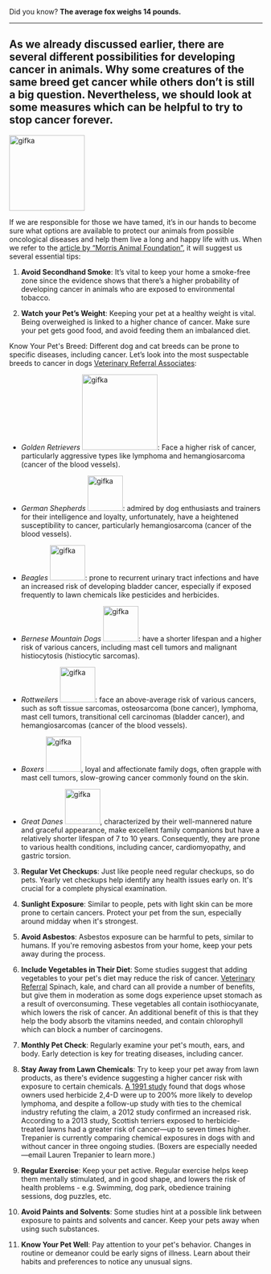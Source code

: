 Did you know? **The average fox weighs 14 pounds.**

<hr>
<h2>As we already discussed earlier, there are several different possibilities for developing cancer in animals. Why some creatures of the same breed get cancer while others don’t is still a big question. Nevertheless, we should look at some measures which can be helpful to try to stop cancer forever.</h2>

<img width="150" alt="gifka" src="https://media.giphy.com/media/1Ag2YvE1NONrV7e07L/giphy.gif">


If we are responsible for those we have tamed, it’s in our hands to become sure what options are available to protect our animals from possible oncological diseases and help them live a long and happy life with us. When we refer to the [article by “Morris Animal Foundation”](https://www.morrisanimalfoundation.org/article/tips-keep-your-pet-healthy-and-actions-you-can-take-stop-cancer-furever#:~:text=Avoid%20long%2Dterm%20exposure%20to,it%20is%20strongest%2C%20around%20midday.), it will suggest us several essential tips:

1. **Avoid Secondhand Smoke**: It’s vital to keep your home a smoke-free zone since the evidence shows that there’s a higher probability of developing cancer in animals who are exposed to environmental tobacco.

2. **Watch your Pet’s Weight**: Keeping your pet at a healthy weight is vital. Being overweighed is linked to a higher chance of cancer. Make sure your pet gets good food, and avoid feeding them an imbalanced diet.

Know Your Pet's Breed: Different dog and cat breeds can be prone to specific diseases, including cancer. Let’s look into the most suspectable breeds to cancer in dogs [Veterinary Referral Associates](https://www.vravet.com/site/blog/2022/03/31/which-dog-breeds-are-prone-to-developing-cancer):

+ *Golden Retrievers* <img width="150" alt="gifka" src="https://media.giphy.com/media/sjmetO8yUKb4c/giphy.gif">: Face a higher risk of cancer, particularly aggressive types like lymphoma and hemangiosarcoma (cancer of the blood vessels). 
+ *German Shepherds* <img width="70" alt="gifka" src="https://media.giphy.com/media/hpRhtwCmOolbMEgoQk/giphy.gif">: admired by dog enthusiasts and trainers for their intelligence and loyalty, unfortunately, have a heightened susceptibility to cancer, particularly hemangiosarcoma (cancer of the blood vessels).

+ *Beagles* <img width="70" alt="gifka" src="https://media.giphy.com/media/fcBkaFZ5y2p1K/giphy.gif">:  prone to recurrent urinary tract infections and have an increased risk of developing bladder cancer, especially if exposed frequently to lawn chemicals like pesticides and herbicides.

+ *Bernese Mountain Dogs* <img width="70" alt="gifka" src="https://media.giphy.com/media/cIWnCzlygezrdLl1P3/giphy.gif">: have a shorter lifespan and a higher risk of various cancers, including mast cell tumors and malignant histiocytosis (histiocytic sarcomas).
+ *Rottweilers* <img width="70" alt="gifka" src="https://media.giphy.com/media/Im2DL7FSx7LXy/giphy.gif">: face an above-average risk of various cancers, such as soft tissue sarcomas, osteosarcoma (bone cancer), lymphoma, mast cell tumors, transitional cell carcinomas (bladder cancer), and hemangiosarcomas (cancer of the blood vessels).
+ *Boxers* <img width="70" alt="gifka" src="https://media.giphy.com/media/l0ExoOpQYXRtBsqxa/giphy.gif">, loyal and affectionate family dogs, often grapple with mast cell tumors, slow-growing cancer commonly found on the skin.

+ *Great Danes* <img width="70" alt="gifka" src="https://media.giphy.com/media/LjXVOmTvaWj8GWkfy8/giphy.gif">, characterized by their well-mannered nature and graceful appearance, make excellent family companions but have a relatively shorter lifespan of 7 to 10 years. Consequently, they are prone to various health conditions, including cancer, cardiomyopathy, and gastric torsion.


3. **Regular Vet Checkups**: Just like people need regular checkups, so do pets. Yearly vet checkups help identify any health issues early on. It's crucial for a complete physical examination.

4. **Sunlight Exposure**: Similar to people, pets with light skin can be more prone to certain cancers. Protect your pet from the sun, especially around midday when it's strongest.

5. **Avoid Asbestos**: Asbestos exposure can be harmful to pets, similar to humans. If you're removing asbestos from your home, keep your pets away during the process.

6. **Include Vegetables in Their Diet**: Some studies suggest that adding vegetables to your pet's diet may reduce the risk of cancer. [Veterinary Referral](https://www.vravet.com/site/blog/2022/03/31/which-dog-breeds-are-prone-to-developing-cancer) Spinach, kale, and chard can all provide a number of benefits, but give them in moderation as some dogs experience upset stomach as a result of overconsuming. These vegetables all contain isothiocyanate, which lowers the risk of cancer. An additional benefit of this is that they help the body absorb the vitamins needed, and contain chlorophyll which can block a number of carcinogens.

7. **Monthly Pet Check**: Regularly examine your pet's mouth, ears, and body. Early detection is key for treating diseases, including cancer.

8. **Stay Away from Lawn Chemicals**: Try to keep your pet away from lawn products, as there's evidence suggesting a higher cancer risk with exposure to certain chemicals. [A 1991 study](https://www.humanesociety.org/news/dogs-lawn-care-and-cancer#:~:text=%E2%80%9CAlthough%20there%20are%20still%20a,sake%20of%20their%20pets%20and) found that dogs whose owners used herbicide 2,4-D were up to 200% more likely to develop lymphoma, and despite a follow-up study with ties to the chemical industry refuting the claim, a 2012 study confirmed an increased risk. According to a 2013 study, Scottish terriers exposed to herbicide-treated lawns had a greater risk of cancer—up to seven times higher. Trepanier is currently comparing chemical exposures in dogs with and without cancer in three ongoing studies. (Boxers are especially needed—email Lauren Trepanier to learn more.)

9. **Regular Exercise**: Keep your pet active. Regular exercise helps keep them mentally stimulated, and in good shape, and lowers the risk of health problems - e.g. Swimming, dog park, obedience training sessions, dog puzzles, etc.

10. **Avoid Paints and Solvents**: Some studies hint at a possible link between exposure to paints and solvents and cancer. Keep your pets away when using such substances.

11. **Know Your Pet Well**: Pay attention to your pet's behavior. Changes in routine or demeanor could be early signs of illness. Learn about their habits and preferences to notice any unusual signs.